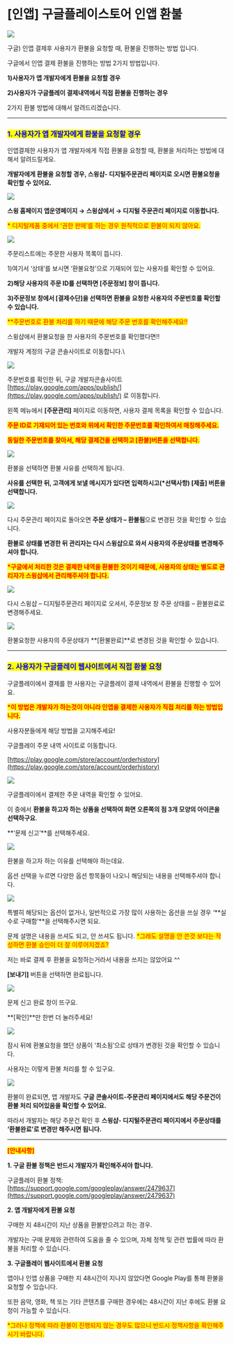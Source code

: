 # \[인앱] 구글플레이스토어 인앱 환불

![](https://wp.swing2app.co.kr/wp-content/uploads/2018/10/%EA%B5%AC%EA%B8%80%EC%9D%B8%EC%95%B1%ED%99%98%EB%B6%88%EC%A0%9C%EB%AA%A9.png)

구글) 인앱 결제후 사용자가 환불을 요청할 때, 환불을 진행하는 방법 입니다.

구글에서 인앱 결제  환불을 진행하는 방법 2가지 방법입니다.

**1)사용자가 앱 개발자에게 환불을 요청할 경우**

**2)사용자가 구글플레이 결제내역에서 직접 환불을 진행하는 경우**

2가지 환불 방법에 대해서 알려드리겠습니다.

***

### <mark style="color:blue;">**1. 사용자가 앱 개발자에게 환불을 요청할 경우**</mark>

인앱결제한 사용자가 앱 개발자에게 직접 환불을 요청할 때, 환불을 처리하는 방법에 대해서 알려드릴게요.

**개발자에게 환불을 요청할 경우, 스윙샵- 디지털주문관리 페이지로 오시면 환불요청을 확인할 수 있어요.**

![](https://wp.swing2app.co.kr/wp-content/uploads/2018/10/%EA%B5%AC%EA%B8%80%EC%9D%B8%EC%95%B1%ED%99%98%EB%B6%881.png)

**스윙 홈페이지 앱운영페이지 → 스윙샵에서 → 디지털 주문관리 페이지로 이동합니다.**

<mark style="color:red;">\* 디지털제품 중에서 ‘권한 판매’를 하는 경우 원칙적으로 환불이 되지 않아요.</mark>&#x20;

![](https://wp.swing2app.co.kr/wp-content/uploads/2018/10/%EA%B5%AC%EA%B8%80%EC%9D%B8%EC%95%B1%ED%99%98%EB%B6%882.png)

주문리스트에는 주문한 사용자 목록이 뜹니다.

1\)여기서 ‘상태’를 보시면 ‘환불요청’으로 기재되어 있는 사용자를 확인할 수 있어요.

**2)해당 사용자의 주문 ID를 선택하면 \[주문정보] 창이 뜹니다.**

**3)주문정보 창에서 \[결제수단]을 선택하면 환불을 요청한 사용자의 주문번호를 확인할 수 있습니다.**

<mark style="color:red;">\*\*주문번호로 환불 처리를 하기 때문에 해당 주문 번호를 확인해주세요!!</mark>



스윙샵에서 환불요청을 한 사용자의 주문번호를 확인했다면!!

개발자 계정의 구글 콘솔사이트로 이동합니다.\


![](https://wp.swing2app.co.kr/wp-content/uploads/2018/10/%EA%B5%AC%EA%B8%80%EC%9D%B8%EC%95%B1%ED%99%98%EB%B6%883.png)

주문번호를 확인한 뒤, 구글 개발자콘솔사이트 [https://play.google.com/apps/publish/](https://play.google.com/apps/publish/) 로 이동합니다.

왼쪽 메뉴에서 **\[주문관리]** 페이지로 이동하면, 사용자 결제 목록을 확인할 수 있습니다.

<mark style="color:red;">**주문 ID로 기재되어 있는 번호와 위에서 확인한 주문번호를 확인하여서 매칭해주세요.**</mark>

<mark style="color:red;">**동일한 주문번호를 찾아서, 해당 결제건을 선택하고 \[환불]버튼을 선택합니다.**</mark>

![](https://wp.swing2app.co.kr/wp-content/uploads/2018/10/%EA%B5%AC%EA%B8%80%EC%9D%B8%EC%95%B1%ED%99%98%EB%B6%884.png)

환불을 선택하면 환불 사유를 선택하게 됩니다.

**사유를 선택한 뒤, 고객에게 보낼 메시지가 있다면 입력하시고(\*선택사항) \[제출] 버튼을 선택합니다.**&#x20;

![](https://wp.swing2app.co.kr/wp-content/uploads/2018/10/%EA%B5%AC%EA%B8%80%EC%9D%B8%EC%95%B1%ED%99%98%EB%B6%885.png)

다시 주문관리 페이지로 돌아오면 **주문 상태가 – 환불됨**으로 변경된 것을 확인할 수 있습니다.

**환불로 상태를 변경한 뒤 관리자는 다시 스윙샵으로 와서 사용자의 주문상태를 변경해주셔야 합니다.**

<mark style="color:red;">**\*구글에서 처리한 것은 결제한 내역을 환불한 것이기 때문에, 사용자의 상태는 별도로 관리자가 스윙샵에서 관리해주셔야 합니다.**</mark>

![](https://wp.swing2app.co.kr/wp-content/uploads/2018/10/%EA%B5%AC%EA%B8%80%EC%9D%B8%EC%95%B1%ED%99%98%EB%B6%886.png)

다시 스윙샵 – 디지털주문관리 페이지로 오셔서, 주문정보 창 주문 상태를 – 환불완료로 변경해주세요.



![](https://wp.swing2app.co.kr/wp-content/uploads/2018/10/%EA%B5%AC%EA%B8%80%EC%9D%B8%EC%95%B1%ED%99%98%EB%B6%887.png)

환불요청한 사용자의 주문상태가 **\[환불완료]**로 변경된 것을 확인할 수 있습니다.

***

### <mark style="color:blue;">**2. 사용자가 구글플레이 웹사이트에서 직접 환불 요청**</mark>

구글플레이에서 결제를 한 사용자는 구글플레이 결제 내역에서 환불을 진행할 수 있어요.

<mark style="color:red;">**\*이 방법은 개발자가 하는것이 아니라 인앱을 결제한 사용자가 직접 처리를 하는 방법입니다.**</mark>

사용자분들에게 해당 방법을 고지해주세요!



구글플레이 주문 내역 사이트로 이동합니다.

[https://play.google.com/store/account/orderhistory](https://play.google.com/store/account/orderhistory)

![](https://wp.swing2app.co.kr/wp-content/uploads/2018/10/%EA%B5%AC%EA%B8%80%ED%99%98%EB%B6%882.png)

구글플레이에서 결제한 주문 내역을 확인할 수 있어요.

이 중에서 **환불을 하고자 하는 상품을 선택하여 화면 오른쪽의 점 3개 모양의 아이콘을 선택하구요**.

**‘문제 신고’**를 선택해주세요.

![](https://wp.swing2app.co.kr/wp-content/uploads/2018/10/%EA%B5%AC%EA%B8%80%ED%99%98%EB%B6%883.png)

환불을 하고자 하는 이유를 선택해야 하는데요.&#x20;

옵션 선택을 누르면 다양한 옵션 항목들이 나오니 해당되는 내용을 선택해주셔야 합니다.

![](https://wp.swing2app.co.kr/wp-content/uploads/2018/10/%EA%B5%AC%EA%B8%80%ED%99%98%EB%B6%884.png)

특별히 해당되는 옵션이 없거나, 일반적으로 가장 많이 사용하는 옵션을 쓰실 경우 ‘**실수로 구매함’**을 선택해주시면 되요.

문제 설명은 내용을 쓰셔도 되고, 안 쓰셔도 됩니다. <mark style="color:red;">\*그래도 설명을 안 쓴것 보다는 작성하면 환불 승인이 더 잘 이루어지겠죠?</mark>

저는 바로 결제 후 환불을 요청하는거라서 내용을 쓰지는 않았어요 ^^

**\[보내기]** 버튼을 선택하면 완료됩니다.

![](https://wp.swing2app.co.kr/wp-content/uploads/2018/10/%EA%B5%AC%EA%B8%80%ED%99%98%EB%B6%885.png)

문제 신고 완료 창이 뜨구요.

**\[확인]**만 한번 더 눌러주세요!

![](https://wp.swing2app.co.kr/wp-content/uploads/2018/10/%EA%B5%AC%EA%B8%80%ED%99%98%EB%B6%887.png)

잠시 뒤에 환불요청을 했던 상품이 ‘최소됨’으로 상태가 변경된 것을 확인할 수 있습니다.

사용자는 이렇게 환불 처리를 할 수 있구요.

![](https://wp.swing2app.co.kr/wp-content/uploads/2018/10/%EA%B5%AC%EA%B8%80%EC%9D%B8%EC%95%B1%ED%99%98%EB%B6%886.png)

환불이 완료되면, 앱 개발자도 **구글 콘솔사이트-주문관리 페이지에서도 해당 주문건이 환불 처리 되어있음을 확인할 수 있어요.**&#x20;

따라서 개발자는 해당 주문건 확인 후 **스윙샵- 디지털주문관리 페이지에서 주문상태를 ‘환불완료’로 변경만 해주시면 됩니다.**&#x20;

***

<mark style="color:red;">**\[안내사항]**</mark>

**1. 구글 환불 정책은 반드시 개발자가 확인해주셔야 합니다.**&#x20;

구글플레이 환불 정책: [https://support.google.com/googleplay/answer/2479637](https://support.google.com/googleplay/answer/2479637)



**2. 앱 개발자에게 환불 요청**

구매한 지 48시간이 지난 상품을 환불받으려고 하는 경우.

개발자는 구매 문제와 관련하여 도움을 줄 수 있으며, 자체 정책 및 관련 법률에 따라 환불을 처리할 수 있습니다.



**3. 구글플레이 웹사이트에서 환불 요청**

앱이나 인앱 상품을 구매한 지 48시간이 지나지 않았다면 Google Play를 통해 환불을 요청할 수 있습니다.

또한 음악, 영화, 책 또는 기타 콘텐츠를 구매한 경우에는 48시간이 지난 후에도 환불 요청이 가능할 수 있습니다.

<mark style="color:red;">\*그러나 정책에 따라 환불이 진행되지 않는 경우도 많으니 반드시 정책사항을 확인해주시기 바랍니다.</mark>
